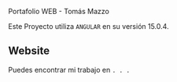 Portafolio WEB - Tomás Mazzo 

Este Proyecto utiliza `ANGULAR` en su versión 15.0.4.

## Website

Puedes encontrar mi trabajo en `. . .`

